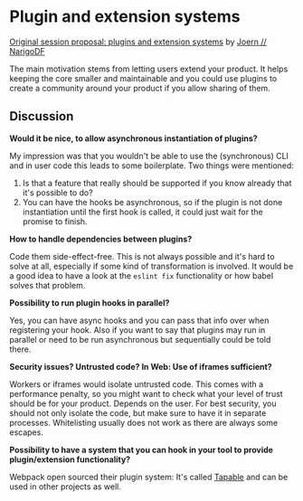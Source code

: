 # Plugin and extension systems

[Original session proposal: plugins and extension systems](https://github.com/JSKongress/JS-Kongress-Munich-In-Deep-Track/issues/25)
by [Joern // NarigoDF](https://twitter.com/NarigoDF/)

The main motivation stems from letting users extend your product. It helps keeping the core smaller and maintainable and
you could use plugins to create a community around your product if you allow sharing of them.

## Discussion

**Would it be nice, to allow asynchronous instantiation of plugins?**

My impression was that you wouldn't be able to use the (synchronous) CLI and in user code this leads to some
boilerplate. Two things were mentioned:

1. Is that a feature that really should be supported if you know already that it's possible to do?
2. You can have the hooks be asynchronous, so if the plugin is not done instantiation until the first hook is called, it
   could just wait for the promise to finish.

**How to handle dependencies between plugins?**

Code them side-effect-free. This is not always possible and it's hard to solve at all, especially if some kind of
transformation is involved. It would be a good idea to have a look at the `eslint fix` functionality or how babel solves
that problem.

**Possibility to run plugin hooks in parallel?**

Yes, you can have async hooks and you can pass that info over when registering your hook. Also if you want to say that
plugins may run in parallel or need to be run asynchronous but sequentially could be told there.

**Security issues? Untrusted code? In Web: Use of iframes sufficient?**

Workers or iframes would isolate untrusted code. This comes with a performance penalty, so you might want to check what
your level of trust should be for your product. Depends on the user. For best security, you should not only isolate the
code, but make sure to have it in separate processes. Whitelisting usually does not work as there are always some
escapes.

**Possibility to have a system that you can hook in your tool to provide plugin/extension functionality?**

Webpack open sourced their plugin system: It's called [Tapable](https://github.com/webpack/tapable) and can be used in
other projects as well.
